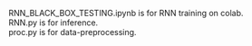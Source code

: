 RNN_BLACK_BOX_TESTING.ipynb is for RNN training on colab.  
RNN.py is for inference.  
proc.py is for data-preprocessing.  
